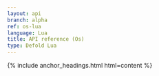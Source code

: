```yaml
---
layout: api
branch: alpha
ref: os-lua
language: Lua
title: API reference (Os)
type: Defold Lua
---
```

{% include anchor_headings.html html=content %}